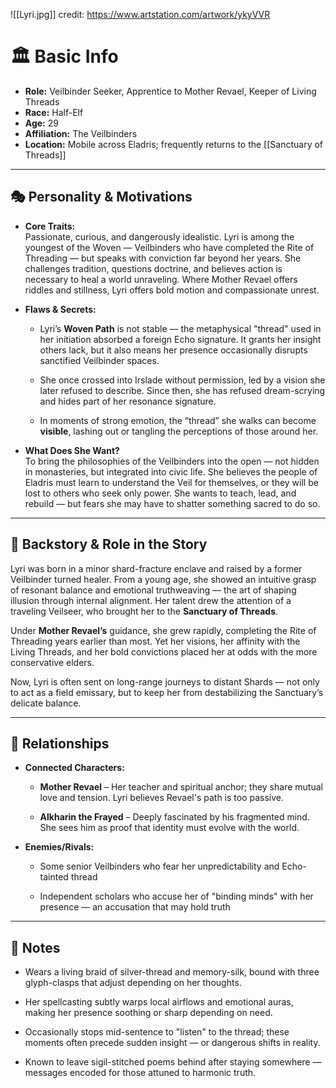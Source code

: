 ![[Lyri.jpg]]
credit: https://www.artstation.com/artwork/ykyVVR
# 🏛️ Basic Info

- **Role:** Veilbinder Seeker, Apprentice to Mother Revael, Keeper of Living Threads
- **Race:** Half-Elf
- **Age:** 29
- **Affiliation:** The Veilbinders
- **Location:** Mobile across Eladris; frequently returns to the [[Sanctuary of Threads]]
    

---

## 🎭 Personality & Motivations

- **Core Traits:**  
    Passionate, curious, and dangerously idealistic. Lyri is among the youngest of the Woven — Veilbinders who have completed the Rite of Threading — but speaks with conviction far beyond her years. She challenges tradition, questions doctrine, and believes action is necessary to heal a world unraveling. Where Mother Revael offers riddles and stillness, Lyri offers bold motion and compassionate unrest.
    
- **Flaws & Secrets:**
    
    - Lyri’s **Woven Path** is not stable — the metaphysical "thread" used in her initiation absorbed a foreign Echo signature. It grants her insight others lack, but it also means her presence occasionally disrupts sanctified Veilbinder spaces.
        
    - She once crossed into Irslade without permission, led by a vision she later refused to describe. Since then, she has refused dream-scrying and hides part of her resonance signature.
        
    - In moments of strong emotion, the “thread” she walks can become **visible**, lashing out or tangling the perceptions of those around her.
        
- **What Does She Want?**  
    To bring the philosophies of the Veilbinders into the open — not hidden in monasteries, but integrated into civic life. She believes the people of Eladris must learn to understand the Veil for themselves, or they will be lost to others who seek only power. She wants to teach, lead, and rebuild — but fears she may have to shatter something sacred to do so.
    

---

## 📖 Backstory & Role in the Story

Lyri was born in a minor shard-fracture enclave and raised by a former Veilbinder turned healer. From a young age, she showed an intuitive grasp of resonant balance and emotional truthweaving — the art of shaping illusion through internal alignment. Her talent drew the attention of a traveling Veilseer, who brought her to the **Sanctuary of Threads**.

Under **Mother Revael’s** guidance, she grew rapidly, completing the Rite of Threading years earlier than most. Yet her visions, her affinity with the Living Threads, and her bold convictions placed her at odds with the more conservative elders.

Now, Lyri is often sent on long-range journeys to distant Shards — not only to act as a field emissary, but to keep her from destabilizing the Sanctuary’s delicate balance.

---

## 🔗 Relationships

- **Connected Characters:**
    
    - **Mother Revael** – Her teacher and spiritual anchor; they share mutual love and tension. Lyri believes Revael's path is too passive.
        
    - **Alkharin the Frayed** – Deeply fascinated by his fragmented mind. She sees him as proof that identity must evolve with the world.
        
- **Enemies/Rivals:**
    
    - Some senior Veilbinders who fear her unpredictability and Echo-tainted thread
        
    - Independent scholars who accuse her of "binding minds" with her presence — an accusation that may hold truth
        

---

## 📝 Notes

- Wears a living braid of silver-thread and memory-silk, bound with three glyph-clasps that adjust depending on her thoughts.
    
- Her spellcasting subtly warps local airflows and emotional auras, making her presence soothing or sharp depending on need.
    
- Occasionally stops mid-sentence to "listen" to the thread; these moments often precede sudden insight — or dangerous shifts in reality.
    
- Known to leave sigil-stitched poems behind after staying somewhere — messages encoded for those attuned to harmonic truth.